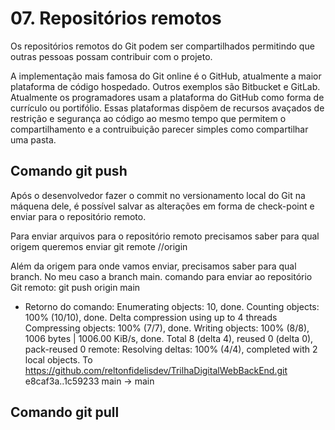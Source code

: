 # 07. Repositórios remotos

Os repositórios remotos do Git podem ser compartilhados permitindo que outras pessoas
possam contribuir com o projeto.

A implementação mais famosa do Git online é o GitHub, atualmente a maior plataforma
de código hospedado. Outros exemplos são Bitbucket e GitLab.
Atualmente os programadores usam a plataforma do GitHub como forma de currículo ou portifólio.
Essas plataformas dispõem de recursos avaçados de restrição e segurança ao código ao mesmo tempo que permitem o compartilhamento e a contruibuição parecer simples como compartilhar uma pasta.

## Comando git push
Após o desenvolvedor fazer o commit no versionamento local do Git na máquena dele,
é possível salvar as alterações em forma de check-point e enviar para o repositório remoto.

Para enviar arquivos para o repositório remoto precisamos saber para qual origem queremos enviar
git remote //origin

Além da origem para onde vamos enviar, precisamos saber para qual branch. No meu caso a branch main.
comando para enviar ao repositório Git remoto:
git push origin main
* Retorno do comando:
Enumerating objects: 10, done.
Counting objects: 100% (10/10), done.
Delta compression using up to 4 threads
Compressing objects: 100% (7/7), done.
Writing objects: 100% (8/8), 1006 bytes | 1006.00 KiB/s, done.
Total 8 (delta 4), reused 0 (delta 0), pack-reused 0
remote: Resolving deltas: 100% (4/4), completed with 2 local objects.
To https://github.com/reltonfidelisdev/TrilhaDigitalWebBackEnd.git
   e8caf3a..1c59233  main -> main

## Comando git pull
